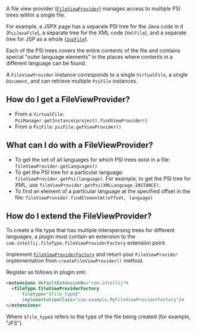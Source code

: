 [//]: # (title: File View Providers)

<!-- Copyright 2000-2022 JetBrains s.r.o. and other contributors. Use of this source code is governed by the Apache 2.0 license that can be found in the LICENSE file. -->

A file view provider ([`FileViewProvider`](upsource:///platform/core-api/src/com/intellij/psi/FileViewProvider.java)) manages access to multiple PSI trees within a single file.

For example, a JSPX page has a separate PSI tree for the Java code in it (`PsiJavaFile`), a separate tree for the XML code (`XmlFile`), and a separate tree for JSP as a whole ([`JspFile`](upsource:///java/jsp-openapi/src/com/intellij/psi/jsp/JspFile.java)).

Each of the PSI trees covers the entire contents of the file and contains special "outer language elements" in the places where contents in a different language can be found.

A `FileViewProvider` instance corresponds to a single `VirtualFile`, a single `Document`, and can retrieve multiple `PsiFile` instances.

## How do I get a FileViewProvider?

* From a `VirtualFile`: `PsiManager.getInstance(project).findViewProvider()`
* From a `PsiFile`: `psiFile.getViewProvider()`

## What can I do with a FileViewProvider?

* To get the set of all languages for which PSI trees exist in a file: `fileViewProvider.getLanguages()`
* To get the PSI tree for a particular language: `fileViewProvider.getPsi(language)`.
  For example, to get the PSI tree for XML, use `fileViewProvider.getPsi(XMLLanguage.INSTANCE)`.
* To find an element of a particular language at the specified offset in the file: `fileViewProvider.findElementAt(offset, language)`

## How do I extend the FileViewProvider?

To create a file type that has multiple interspersing trees for different languages, a plugin must contain an extension to the `com.intellij.fileType.fileViewProviderFactory` extension point.

Implement [`FileViewProviderFactory`](upsource:///platform/core-api/src/com/intellij/psi/FileViewProviderFactory.java) and return your `FileViewProvider` implementation from `createFileViewProvider()` method.

Register as follows in <path>plugin.xml</path>:

```xml
<extensions defaultExtensionNs="com.intellij">
  <fileType.fileViewProviderFactory
      filetype="$file_type$"
      implementationClass="com.example.MyFileViewProviderFactory"/>
</extensions>
```

Where `$file_type$` refers to the type of the file being created (for example, "JFS").
